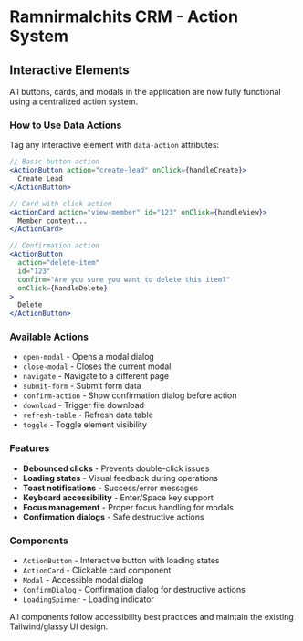 # Ramnirmalchits CRM - Action System

## Interactive Elements

All buttons, cards, and modals in the application are now fully functional using a centralized action system.

### How to Use Data Actions

Tag any interactive element with `data-action` attributes:

```jsx
// Basic button action
<ActionButton action="create-lead" onClick={handleCreate}>
  Create Lead
</ActionButton>

// Card with click action
<ActionCard action="view-member" id="123" onClick={handleView}>
  Member content...
</ActionCard>

// Confirmation action
<ActionButton 
  action="delete-item" 
  id="123" 
  confirm="Are you sure you want to delete this item?"
  onClick={handleDelete}
>
  Delete
</ActionButton>
```

### Available Actions

- `open-modal` - Opens a modal dialog
- `close-modal` - Closes the current modal
- `navigate` - Navigate to a different page
- `submit-form` - Submit form data
- `confirm-action` - Show confirmation dialog before action
- `download` - Trigger file download
- `refresh-table` - Refresh data table
- `toggle` - Toggle element visibility

### Features

- **Debounced clicks** - Prevents double-click issues
- **Loading states** - Visual feedback during operations
- **Toast notifications** - Success/error messages
- **Keyboard accessibility** - Enter/Space key support
- **Focus management** - Proper focus handling for modals
- **Confirmation dialogs** - Safe destructive actions

### Components

- `ActionButton` - Interactive button with loading states
- `ActionCard` - Clickable card component
- `Modal` - Accessible modal dialog
- `ConfirmDialog` - Confirmation dialog for destructive actions
- `LoadingSpinner` - Loading indicator

All components follow accessibility best practices and maintain the existing Tailwind/glassy UI design.